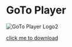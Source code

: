 # GoTo Player

![GoTo Player Logo2](https://github.com/ismail-hamzeh/GoTo-Player/assets/35361145/5e8b4e9b-1eb8-4efb-ac5b-228cc86be536)

[click me to download](https://play.google.com/store/apps/details?id=com.ismail_hamzeh.gotoplayer)
